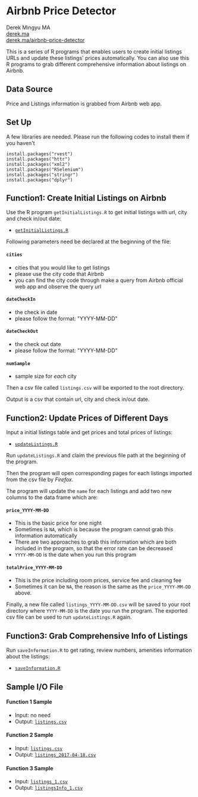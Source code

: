 # Airbnb Price Detector

Derek Mingyu MA  
[derek.ma](http://derek.ma)  
[derek.ma/airbnb-price-detector](http://derek.ma/airbnb-price-detector)

This is a series of R programs that enables users to create initial listings URLs and update these listings' prices automatically. You can also use this R programs to grab different comprehensive information about listings on Airbnb.

## Data Source

Price and Listings information is grabbed from Airbnb web app.

## Set Up

A few libraries are needed. Please run the following codes to install them if you haven't

```
install.packages("rvest")
install.packages("httr")
install.packages("xml2")
install.packages("RSelenium")
install.packages("stringr")
install.packages("dplyr")
```

## Function1: Create Initial Listings on Airbnb

Use the R program `getInitialListings.R` to get initial listings with url, city and check in/out date:

* [`getInitialListings.R`](https://github.com/derekmma/airbnb-price-detector/blob/master/getInitialListings.R)

Following parameters need be declared at the beginning of the file:

#### `cities`
* cities that you would like to get listings
* please use the city code that Airbnb
* you can find the city code through make a query from Airbnb official web app and observe the query url

#### `dateCheckIn`
* the check in date
* please follow the format: "YYYY-MM-DD"

#### `dateCheckOut`
* the check out date
* please follow the format: "YYYY-MM-DD"

#### `numSample`
* sample size for _each_ city

Then a csv file called `listings.csv` will be exported to the root directory.

Output is a csv that contain url, city and check in/out date. 

## Function2: Update Prices of Different Days

Input a initial listings table and get prices and total prices of listings:

* [`updateListings.R`](https://github.com/derekmma/airbnb-price-detector/blob/master/updateListings.R)

Run `updateListings.R` and claim the previous file path at the beginning of the program.

Then the program will open corresponding pages for each listings imported from the csv file by _Firefox_.

The program will update the `name` for each listings and add two new columns to the data frame which are:

#### `price_YYYY-MM-DD`

* This is the basic price for one night
* Sometimes is `NA`, which is because the program cannot grab this information automatically
* There are two approaches to grab this information which are both included in the program, so that the error rate can be decreased
* `YYYY-MM-DD` is the date when you run this program

#### `totalPrice_YYYY-MM-DD`

* This is the price including room prices, service fee and cleaning fee
* Sometimes it can be `NA`, the reason is the same as the `price_YYYY-MM-DD` above.

Finally, a new file called `listings_YYYY-MM-DD.csv` will be saved to your root directory where `YYYY-MM-DD` is the date you run the program. The exported csv file can be used to run `updateListings.R` again.

## Function3: Grab Comprehensive Info of Listings

Run `saveInformation.R` to get rating, review numbers, amenities information about the listings:

* [`saveInformation.R`](https://github.com/derekmma/airbnb-price-detector/blob/master/saveInformation.R)

## Sample I/O File

#### Function 1 Sample

* Input: no need
* Output: [`listings.csv`](https://github.com/derekmma/airbnb-price-detector/blob/master/sampleData_2/listings.csv)

#### Function 2 Sample

* Input: [`listings.csv`](https://github.com/derekmma/airbnb-price-detector/blob/master/sampleData_2/listings.csv)
* Output: [`listings_2017-04-18.csv`](https://github.com/derekmma/airbnb-price-detector/blob/master/sampleData_2/listings_2017-04-18.csv)

#### Function 3 Sample

* Input: [`listings_1.csv`](https://github.com/derekmma/airbnb-price-detector/blob/master/sampleData_1/listings_1.csv)
* Output: [`listingsInfo_1.csv`](https://github.com/derekmma/airbnb-price-detector/blob/master/sampleData_1/listingsInfo_1.csv)

